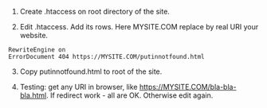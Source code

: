 1. Create .htaccess on root directory of the site.

2. Edit .htaccess. Add its rows. Here MYSITE.COM replace by real URI your website.

```
RewriteEngine on
ErrorDocument 404 https://MYSITE.COM/putinnotfound.html
```
3. Copy putinnotfound.html to root of the site.

4. Testing: get any URI in browser, like https://MYSITE.COM/bla-bla-bla.html. If redirect work - all are OK. Otherwise edit again.
